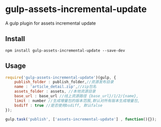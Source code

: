# gulp-assets-incremental-update

A gulp plugin for assets incremental update

## Install 

```shell
npm install gulp-assets-incremental-update --save-dev
```

## Usage

```javascript
require('gulp-assets-incremental-update')(gulp, {
    publish_folder : publish_folder,//资源发布目录
    name : 'article_detail.zip',//zip包名
    assets_folder : assets, //本地资源目录
    base_url : base_url //线上资源路径 {base_url}/1/2/{name},
    limit : number //生成增量包的版本范围,默认对所有版本生成增量包,
    bsdiff : true //是否使用bsdiff, 默认false
});

gulp.task('publish', ['assets-incremental-update'] , function(){});
```